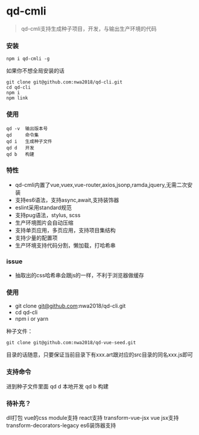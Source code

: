 # qd-cmli

> qd-cmli支持生成种子项目，开发，与输出生产环境的代码

### 安装
```
npm i qd-cmli -g
```
如果你不想全局安装的话
```
git clone git@github.com:nwa2018/qd-cli.git
cd qd-cli
npm i
npm link
```
### 使用
```
qd -v  输出版本号
qd     命令集
qd i   生成种子文件
qd d   开发
qd b   构建
```
### 特性
- qd-cmli内置了vue,vuex,vue-router,axios,jsonp,ramda,jquery,无需二次安装
- 支持es6语法，支持async,await,支持装饰器
- eslint采用standard规范
- 支持pug语法，stylus, scss
- 生产环境图片会自动压缩
- 支持单页应用，多页应用，支持项目集结构
- 支持少量的配置项
- 生产环境支持代码分割，懒加载，打哈希串

### issue
- 抽取出的css哈希串会跟js的一样，不利于浏览器做缓存


### 使用
- git clone git@github.com:nwa2018/qd-cli.git
- cd qd-cli
- npm i or yarn

种子文件：
```
git clone git@github.com:nwa2018/qd-vue-seed.git
```
目录的话随意，只要保证当前目录下有xxx.art跟对应的src目录的同名xxx.js即可

### 支持命令
进到种子文件里面
qd d 本地开发
qd b 构建

### 待补充？
dll打包
vue的css module支持
react支持
transform-vue-jsx vue jsx支持
transform-decorators-legacy es6装饰器支持
